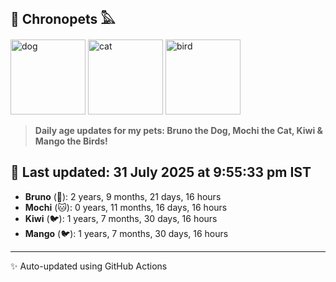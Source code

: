 ## 🐾 Chronopets 𓅓

<img src="https://media.giphy.com/media/3oriO0OEd9QIDdllqo/giphy.gif" width="120" height="120" alt="dog"> <img src="https://media.giphy.com/media/OmK8lulOMQ9XO/giphy.gif" width="120" height="120" alt="cat"> <img src="https://media.giphy.com/media/1dMNq7sH2v5i/giphy.gif" width="120" height="120" alt="bird"> 

> **Daily age updates for my pets: Bruno the Dog, Mochi the Cat, Kiwi & Mango the Birds!**

## 📅 Last updated: 31 July 2025 at 9:55:33 pm IST

- **Bruno** (🐶): 2 years, 9 months, 21 days, 16 hours
- **Mochi** (🐱): 0 years, 11 months, 16 days, 16 hours
- **Kiwi** (🐦): 1 years, 7 months, 30 days, 16 hours
- **Mango** (🐦): 1 years, 7 months, 30 days, 16 hours

---
✨ Auto-updated using GitHub Actions
